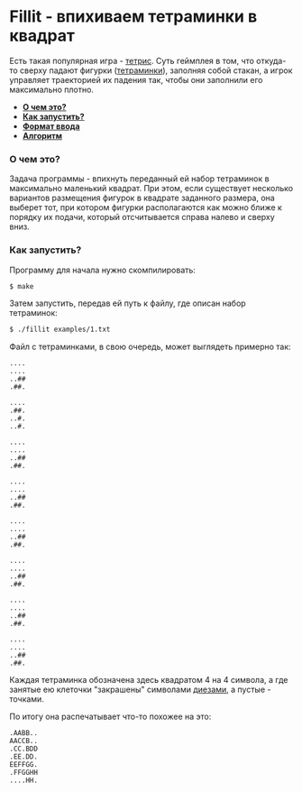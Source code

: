 # Fillit - впихиваем тетраминки в квадрат

Есть такая популярная игра - [тетрис](https://en.wikipedia.org/wiki/Tetris). Суть геймплея в том, что откуда-то сверху падают фигурки ([тетраминки](https://en.wikipedia.org/wiki/Tetromino)), заполняя собой стакан, а игрок управляет траекторией их падения так, чтобы они заполнили его максимально плотно.

- [**О чем это?**](#о-чем-это)
- [**Как запустить?**](#как-запустить)
- [**Формат ввода**](#формат-ввода)
- [**Алгоритм**](#алгоритм)


### О чем это?

Задача программы - впихнуть переданный ей набор тетраминок в максимально маленький квадрат. При этом, если существует несколько вариантов размещения фигурок в квадрате заданного размера, она выберет тот, при котором фигурки располагаются как можно ближе к порядку их подачи, который отсчитывается справа налево и сверху вниз.


### Как запустить?

Программу для начала нужно скомпилировать:

```bash
$ make
```

Затем запустить, передав ей путь к файлу, где описан набор тетраминок:

```bash
$ ./fillit examples/1.txt
```

Файл с тетраминками, в свою очередь, может выглядеть примерно так:

```
....
....
..##
.##.

....
.##.
..#.
..#.

....
....
..##
.##.

....
....
..##
.##.

....
....
..##
.##.

....
....
..##
.##.

....
....
..##
.##.

....
....
..##
.##.
```

Каждая тетраминка обозначена здесь квадратом 4 на 4 символа, а где занятые ею клеточки "закрашены" символами [диезами](https://ru.wikipedia.org/wiki/%D0%97%D0%BD%D0%B0%D0%BA_%D1%80%D0%B5%D1%88%D1%91%D1%82%D0%BA%D0%B8), а пустые - точками.

По итогу она распечатывает что-то похожее на это:

```
.AABB..
AACCB..
.CC.BDD
.EE.DD.
EEFFGG.
.FFGGHH
....HH.
```
